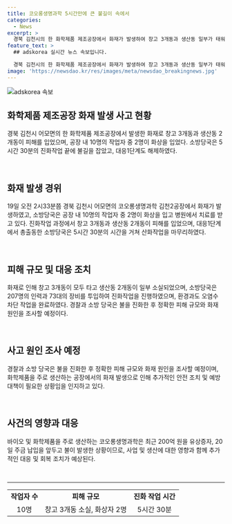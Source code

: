 ```yaml
---
title: 코오롱생명과학 5시간만에 큰 불길이 속에서
categories:
  - News
excerpt: >
  경북 김천시의 한 화학제품 제조공장에서 화재가 발생하여 창고 3개동과 생산동 일부가 태워졌고, 작업자 10명 중 2명이 화상을 입었으며, 소방당국이 5시간30분 만에 화재를 진압했다. 소방당국은 대응1단계를 발령하고, 인력 207명과 장비 73대를 동원하여 대응했다. 화재 원인과 피해 규모를 조사할 예정이며, 해당 공장은 최근 유상증자와 주금 납입을 앞두고 있었다. 현재까지 완전한 진화 상태이며, 소방 당국이 대응1단계를 해제했다.
feature_text: >
  ## adskorea 실시간 뉴스 속보입니다.

  경북 김천시의 한 화학제품 제조공장에서 화재가 발생하여 창고 3개동과 생산동 일부가 태워졌고, 작업자 10명 중 2명이 화상을 입었으며, 소방당국이 5시간30분 만에 화재를 진압했다. 소방당국은 대응1단계를 발령하고, 인력 207명과 장비 73대를 동원하여 대응했다. 화재 원인과 피해 규모를 조사할 예정이며, 해당 공장은 최근 유상증자와 주금 납입을 앞두고 있었다. 현재까지 완전한 진화 상태이며, 소방 당국이 대응1단계를 해제했다.
image: 'https://newsdao.kr/res/images/meta/newsdao_breakingnews.jpg'
---
```


<p><img src="https://newsdao.kr/res/images/meta/newsdao_breakingnews.jpg" alt="adskorea 속보" /></p>

<h2 data-ke-size="size26">화학제품 제조공장 화재 발생 사고 현황</h2>

<p data-ke-size="size16">경북 김천시 어모면의 한 화학제품 제조공장에서 발생한 화재로 창고 3개동과 생산동 2개동이 피해를 입었으며, 공장 내 10명의 작업자 중 2명이 화상을 입었다. 소방당국은 5시간 30분의 진화작업 끝에 불길을 잡았고, 대응1단계도 해제하였다.</p>

<p data-ke-size="size16">&nbsp;</p>

<h2 data-ke-size="size24">화재 발생 경위</h2>

<p data-ke-size="size16">19일 오전 2시33분쯤 경북 김천시 어모면의 코오롱생명과학 김천2공장에서 화재가 발생하였고, 소방당국은 공장 내 10명의 작업자 중 2명이 화상을 입고 병원에서 치료를 받고 있다. 진화작업 과정에서 창고 3개동과 생산동 2개동이 피해를 입었으며, 대응1단계에서 총출동한 소방당국은 5시간 30분의 시간을 거쳐 산화작업을 마무리하였다.</p>

<p data-ke-size="size16">&nbsp;</p>

<h2 data-ke-size="size24">피해 규모 및 대응 조치</h2>

<p data-ke-size="size16">화재로 인해 창고 3개동이 모두 타고 생산동 2개동이 일부 소실되었으며, 소방당국은 207명의 인력과 73대의 장비를 투입하여 진화작업을 진행하였으며, 환경과도 오염수 차단 작업을 완료하였다. 경찰과 소방 당국은 불을 진화한 후 정확한 피해 규모와 화재 원인을 조사할 예정이다.</p>

<p data-ke-size="size16">&nbsp;</p>

<h2 data-ke-size="size24">사고 원인 조사 예정</h2>

<p data-ke-size="size16">경찰과 소방 당국은 불을 진화한 후 정확한 피해 규모와 화재 원인을 조사할 예정이며, 화학제품을 주로 생산하는 공장에서의 화재 발생으로 인해 추가적인 안전 조치 및 예방 대책이 필요한 상황임을 인지하고 있다.</p>

<p data-ke-size="size16">&nbsp;</p>

<h2 data-ke-size="size24">사건의 영향과 대응</h2>

<p data-ke-size="size16">바이오 및 화학제품을 주로 생산하는 코오롱생명과학은 최근 200억 원을 유상증자, 20일 주금 납입을 앞두고 불이 발생한 상황이므로, 사업 및 생산에 대한 영향과 함께 추가적인 대응 및 회복 조치가 예상된다.</p>

<p data-ke-size="size16">&nbsp;</p>

<hr>

<table>
    <tbody>
        <tr>
            <td style="text-align: center; height: 17px;"><b>작업자 수</b></td>
            <td style="text-align: center; height: 17px;"><b>피해 규모</b></td>
            <td style="text-align: center; height: 17px;"><b>진화 작업 시간</b></td>
        </tr>
        <tr>
            <td style="text-align: center; height: 17px;">10명</td>
            <td style="text-align: center; height: 17px;">창고 3개동 소실, 화상자 2명</td>
            <td style="text-align: center; height: 17px;">5시간 30분</td>
        </tr>
    </tbody>
</table>

